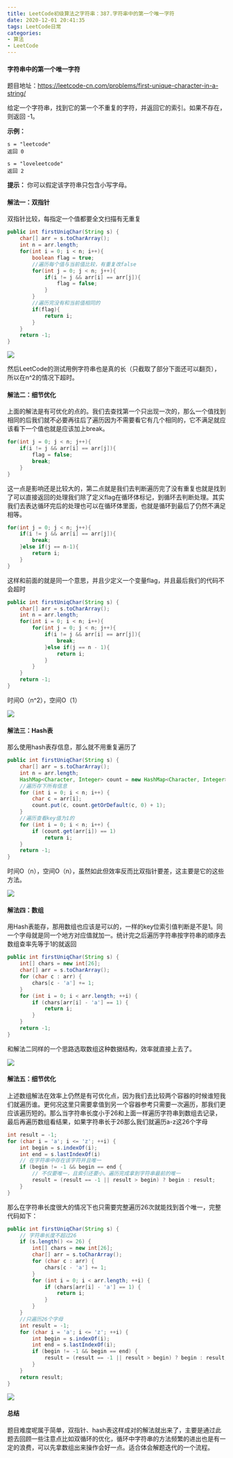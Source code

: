 ```yaml
---
title: LeetCode初级算法之字符串：387.字符串中的第一个唯一字符
date: 2020-12-01 20:41:35
tags: LeetCode日常
categories: 
- 算法
- LeetCode
---
```


#### 字符串中的第一个唯一字符

题目地址：https://leetcode-cn.com/problems/first-unique-character-in-a-string/

给定一个字符串，找到它的第一个不重复的字符，并返回它的索引。如果不存在，则返回 -1。<!--more-->

 **示例：**

```
s = "leetcode"
返回 0

s = "loveleetcode"
返回 2
```

**提示：** 你可以假定该字符串只包含小写字母。



#### 解法一：双指针 

双指针比较，每指定一个值都要全文扫描有无重复

```java
public int firstUniqChar(String s) {
    char[] arr = s.toCharArray();
    int n = arr.length;
    for(int i = 0; i < n; i++){
        boolean flag = true;
        //遍历每个值与当前值比较，有重复改false
        for(int j = 0; j < n; j++){
            if(i != j && arr[i] == arr[j]){
                flag = false;
            }
        }
        //遍历完没有和当前值相同的
        if(flag){
            return i;
        }
    }
    return -1;
}
```

![](https://gitee-blogimage.oss-cn-beijing.aliyuncs.com/blogImage/%E5%AD%97%E7%AC%A6%E4%B8%B2%E4%B8%AD%E7%9A%84%E7%AC%AC%E4%B8%80%E4%B8%AA%E5%94%AF%E4%B8%80%E5%AD%97%E7%AC%A6/1.png)

然后LeetCode的测试用例字符串也是真的长（只截取了部分下面还可以翻页），所以在n^2的情况下超时。

#### 解法二：细节优化

上面的解法是有可优化的点的。我们去查找第一个只出现一次的，那么一个值找到相同的后我们就不必要再往后了遍历因为不需要看它有几个相同的，它不满足就应该看下一个值也就是应该加上break。

```java
for(int j = 0; j < n; j++){
    if(i != j && arr[i] == arr[j]){
        flag = false;
        break;
    }
}
```

这一点是影响还是比较大的，第二点就是我们去判断遍历完了没有重复也就是找到了可以直接返回的处理我们除了定义flag在循环体标记，到循环去判断处理。其实我们去表达循环完后的处理也可以在循环体里面，也就是循环到最后了仍然不满足相等。

```java
for(int j = 0; j < n; j++){
    if(i != j && arr[i] == arr[j]){
        break;
    }else if(j == n-1){
        return i;
    }
}
```

这样和前面的就是同一个意思，并且少定义一个变量flag，并且最后我们的代码不会超时

```java
public int firstUniqChar(String s) {
    char[] arr = s.toCharArray();
    int n = arr.length;
    for(int i = 0; i < n; i++){
        for(int j = 0; j < n; j++){
    		if(i != j && arr[i] == arr[j]){
       			break;
    		}else if(j == n - 1){
        		return i;
    		}
		}
    }
    return -1;
}
```

时间O（n^2），空间O（1）

![](https://gitee-blogimage.oss-cn-beijing.aliyuncs.com/blogImage/%E5%AD%97%E7%AC%A6%E4%B8%B2%E4%B8%AD%E7%9A%84%E7%AC%AC%E4%B8%80%E4%B8%AA%E5%94%AF%E4%B8%80%E5%AD%97%E7%AC%A6/2.png)



#### 解法三：Hash表

那么使用hash表存信息，那么就不用重复遍历了

```java
public int firstUniqChar(String s) {
    char[] arr = s.toCharArray();
    int n = arr.length;
    HashMap<Character, Integer> count = new HashMap<Character, Integer>();
    //遍历存下所有信息
    for (int i = 0; i < n; i++) {
        char c = arr[i];
        count.put(c, count.getOrDefault(c, 0) + 1);
    }
    //遍历查看key值为1的
    for (int i = 0; i < n; i++) {
        if (count.get(arr[i]) == 1) 
            return i;
    }
    return -1;
}
```

时间O（n），空间O（n），虽然如此但效率反而比双指针要差，这主要是它的这些方法。

![](https://gitee-blogimage.oss-cn-beijing.aliyuncs.com/blogImage/%E5%AD%97%E7%AC%A6%E4%B8%B2%E4%B8%AD%E7%9A%84%E7%AC%AC%E4%B8%80%E4%B8%AA%E5%94%AF%E4%B8%80%E5%AD%97%E7%AC%A6/3.png)



#### 解法四：数组

用Hash表能存，那用数组也应该是可以的，一样的key位索引值判断是不是1。同一个字母就是同一个地方对应值就加一。统计完之后遍历字符串按字符串的顺序去数组查率先等于1的就返回

```java
public int firstUniqChar(String s) {
    int[] chars = new int[26];
    char[] arr = s.toCharArray();
    for (char c : arr) {
        chars[c - 'a'] += 1;
    }
    for (int i = 0; i < arr.length; ++i) {
        if (chars[arr[i] - 'a'] == 1) {
            return i;
        }
    }
    return -1;
}
```

和解法二同样的一个思路选取数组这种数据结构，效率就直接上去了。

![](https://gitee-blogimage.oss-cn-beijing.aliyuncs.com/blogImage/%E5%AD%97%E7%AC%A6%E4%B8%B2%E4%B8%AD%E7%9A%84%E7%AC%AC%E4%B8%80%E4%B8%AA%E5%94%AF%E4%B8%80%E5%AD%97%E7%AC%A6/4.png)



#### 解法五：细节优化

上述数组解法在效率上仍然是有可优化点，因为我们去比较两个容器的时候谁短我们就遍历谁。更何况这里只需要拿值到另一个容器参考只需要一次遍历，那我们更应该遍历短的。那么当字符串长度小于26和上面一样遍历字符串到数组去记录，最后再遍历数组看结果，如果字符串长于26那么我们就遍历a-z这26个字母

```java
int result = -1;
for (char i = 'a'; i <= 'z'; ++i) {
    int begin = s.indexOf(i);
    int end = s.lastIndexOf(i)
    // 在字符串中存在该字符并且唯一
    if (begin != -1 && begin == end {
    	// 不仅要唯一，且索引还要小。遍历完成拿到字符串最前的唯一
    	result = (result == -1 || result > begin) ? begin : result;
    }
}
```

那么在字符串长度很大的情况下也只需要完整遍历26次就能找到首个唯一，完整代码如下：

```java
public int firstUniqChar(String s) {
    // 字符串长度不超过26
    if (s.length() <= 26) {
        int[] chars = new int[26];
        char[] arr = s.toCharArray();
        for (char c : arr) {
            chars[c - 'a'] += 1;
        }
        for (int i = 0; i < arr.length; ++i) {
            if (chars[arr[i] - 'a'] == 1) {
                return i;
            }
        }
    }
    //只遍历26个字母
    int result = -1;
	for (char i = 'a'; i <= 'z'; ++i) {
    	int begin = s.indexOf(i);
    	int end = s.lastIndexOf(i);
    	if (begin != -1 && begin == end) {
   			result = (result == -1 || result > begin) ? begin : result;
   		}
	}
    return result;
}
```

![](https://gitee-blogimage.oss-cn-beijing.aliyuncs.com/blogImage/%E5%AD%97%E7%AC%A6%E4%B8%B2%E4%B8%AD%E7%9A%84%E7%AC%AC%E4%B8%80%E4%B8%AA%E5%94%AF%E4%B8%80%E5%AD%97%E7%AC%A6/5.png)

#### 总结

题目难度呢属于简单，双指针、hash表这样成对的解法就出来了，主要是通过此题去回顾一些注意点比如双循环的优化，循环中字符串的方法频繁的进出也是有一定的浪费，可以先拿数组出来操作会好一点。适合体会解题迭代的一个流程。